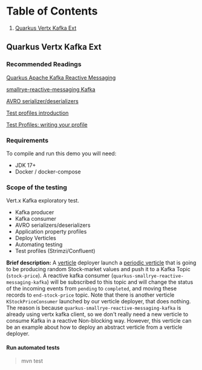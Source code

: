 # Table of Contents
1. [Quarkus Vertx Kafka Ext](#quarkus-vertx-kafka-ext)

## Quarkus Vertx Kafka Ext

### Recommended Readings

[Quarkus Apache Kafka Reactive Messaging](https://quarkus.io/guides/kafka)

[smallrye-reactive-messaging Kafka](https://smallrye.io/smallrye-reactive-messaging/smallrye-reactive-messaging/2/kafka/kafka.html)

[AVRO serializer/deserializers](https://smallrye.io/smallrye-reactive-messaging/smallrye-reactive-messaging/2.2/kafka/kafka.html#kafka-avro-configuration)

[Test profiles introduction](https://quarkus.io/blog/quarkus-test-profiles/)

[Test Profiles: writing your profile](https://quarkus.io/guides/getting-started-testing#writing-a-profile)

### Requirements

To compile and run this demo you will need:

- JDK 17+
- Docker / docker-compose

### Scope of the testing

Vert.x Kafka exploratory test. 
* Kafka producer
* Kafka consumer
* AVRO serializers/deserializers
* Application property profiles
* Deploy Verticles
* Automating testing
* Test profiles (Strimzi/Confluent)

**Brief description:** A [verticle][1] deployer launch a [periodic verticle][2] that is going to be producing random Stock-market values and push it to a Kafka Topic (`stock-price`). 
A reactive kafka consumer (`quarkus-smallrye-reactive-messaging-kafka`) will be subscribed to this topic and will change the status of the incoming events from `pending` to `completed`, and moving these records to `end-stock-price` topic. 
Note that there is another verticle `KStockPriceConsumer` launched by our verticle deployer, that does nothing. The reason is because `quarkus-smallrye-reactive-messaging-kafka` is already using vertx kafka client, 
so we don't really need a new verticle to consume Kafka in a reactive Non-blocking way. However, this verticle can be an example about how to deploy an abstract verticle from a verticle deployer.   
 
 [1]: https://vertx.io/docs/vertx-core/java/#_verticles
 [2]: https://vertx.io/docs/vertx-core/java/#_executing_periodic_and_delayed_actions

#### Run automated tests
> mvn test
